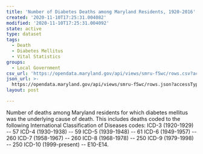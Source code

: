```yaml
---
title: 'Number of Diabetes Deaths among Maryland Residents, 1920-2016'
created: '2020-11-10T17:25:31.004082'
modified: '2020-11-10T17:25:31.004092'
state: active
type: dataset
tags:
  - Death
  - Diabetes Mellitus
  - Vital Statistics
groups:
  - Local Government
csv_url: 'https://opendata.maryland.gov/api/views/smru-f5wc/rows.csv?accessType=DOWNLOAD'
json_url: >-
  https://opendata.maryland.gov/api/views/smru-f5wc/rows.json?accessType=DOWNLOAD
layout: post

---
```

Number of deaths among Maryland residents for which diabetes mellitus was the underlying cause of death.  This includes deaths coded to the following International Classification of Diseases codes:
ICD-3 (1920-1929) -- 57
ICD-4 (1930-1938) -- 59
ICD-5 (1939-1948) -- 61
ICD-6 (1949-1957) -- 260
ICD-7 (1958-1967) -- 260
ICD-8 (1968-1978) -- 250
ICD-9 (1979-1998) -- 250
ICD-10 (1999-present) -- E10-E14.
